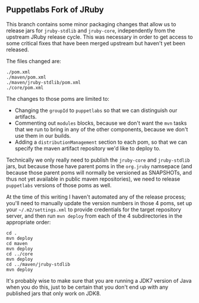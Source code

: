 ## Puppetlabs Fork of JRuby

This branch contains some minor packaging changes that allow us to release jars
for `jruby-stdlib` and `jruby-core`, independently from the upstream JRuby
release cycle.  This was necessary in order to get access to some critical fixes
that have been merged upstream but haven't yet been released.

The files changed are:

```
./pom.xml
./maven/pom.xml
./maven/jruby-stdlib/pom.xml
./core/pom.xml
```

The changes to those poms are limited to:

* Changing the `groupId` to `puppetlabs` so that we can distinguish our artifacts.
* Commenting out `modules` blocks, because we don't want the `mvn` tasks that we
  run to bring in any of the other components, because we don't use them in our
  builds.
* Adding a `distributionManagement` section to each pom, so that we can specify
  the maven artifact repository we'd like to deploy to.

Technically we only really need to publish the `jruby-core` and `jruby-stdlib`
jars, but because those have parent poms in the `org.jruby` namsepace (and because
those parent poms will normally be versioned as SNAPSHOTs, and thus not yet
available in public maven repositories), we need to release `puppetlabs` versions
of those poms as well.

At the time of this writing I haven't automated any of the release process; you'll
need to manually update the version numbers in those 4 poms, set up your
`~/.m2/settings.xml` to provide credentials for the target repository server,
and then run `mvn deploy` from each of the 4 subdirectories in the appropriate
order:

```
cd .
mvn deploy
cd maven
mvn deploy
cd ../core
mvn deploy
cd ../maven/jruby-stdlib
mvn deploy
```

It's probably wise to make sure that you are running a JDK7 version of Java
when you do this, just to be certain that you don't end up with any published
jars that only work on JDK8.
